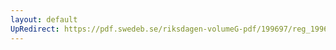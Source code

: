 ```yaml
---
layout: default
UpRedirect: https://pdf.swedeb.se/riksdagen-volumeG-pdf/199697/reg_199697/reg_199697_0291.pdf
---
```

